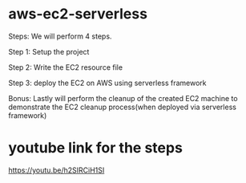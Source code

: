# aws-ec2-serverless
Steps: We will perform 4 steps.

Step 1: Setup the project

Step 2: Write the EC2 resource file

Step 3: deploy the EC2 on AWS using serverless framework

Bonus: Lastly will perform the cleanup of the created EC2 machine to demonstrate the EC2 cleanup process(when deployed via serverless framework)

# youtube link for the steps 
https://youtu.be/h2SIRCiH1SI

